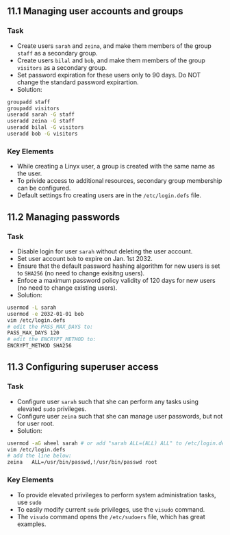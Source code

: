## 11.1 Managing user accounts and groups
### Task
- Create users `sarah` and `zeina`, and make them members of the group `staff` as a secondary group.
- Create users `bilal` and `bob`, and make them members of the group `visitors` as a secondary group.
- Set password expiration for these users only to 90 days. Do NOT change the standard password expirartion.
- Solution:

```bash
groupadd staff
groupadd visitors
useradd sarah -G staff
useradd zeina -G staff
useradd bilal -G visitors
useradd bob -G visitors
```
### Key Elements
- While creating a Linyx user, a group is created with the same name as the user.
- To privide access to additional resources, secondary group membership can be configured.
- Default settings fro creating users are in the `/etc/login.defs` file.

## 11.2 Managing passwords
### Task
- Disable login for user `sarah` without deleting the user account.
- Set user account `bob` to expire on Jan. 1st 2032.
- Ensure that the default password hashing algorithm for new users is set to `SHA256` (no need to change exisitng users).
- Enfoce a maximum password policy validity of 120 days for new users (no need to change existing users).
- Solution:

```bash
usermod -L sarah
usermod -e 2032-01-01 bob
vim /etc/login.defs
# edit the PASS_MAX_DAYS to:
PASS_MAX_DAYS 120
# edit the ENCRYPT_METHOD to:
ENCRYPT_METHOD SHA256
```

## 11.3 Configuring superuser access
### Task
- Configure user `sarah` such that she can perform any tasks using elevated `sudo` privileges.
- Configure user `zeina` such that she can manage user passwords, but not for user root.
- Solution:
```bash
usermod -aG wheel sarah # or add "sarah ALL=(ALL) ALL" to /etc/login.defs
vim /etc/login.defs
# add the line below:
zeina   ALL=/usr/bin/passwd,!/usr/bin/passwd root
```

### Key Elements
- To provide elevated privileges to perform system administration tasks, use `sudo`
- To easily modify current `sudo` privileges, use the `visudo` command.
- The `visudo` command opens the `/etc/sudoers` file, which has great examples.